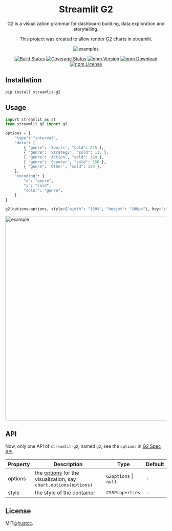 <h1 align="center">
  <b>Streamlit G2</b>
</h1>

<div align="center">

G2 is a visualization grammar for dashboard building, data exploration and storytelling.

This project was created to allow render [G2](https://github./com/antvis/G2) charts in streamlit.

![examples](https://mdn.alipayobjects.com/huamei_qa8qxu/afts/img/A*_GfqQoRCqQkAAAAAAAAAAAAADmJ7AQ/fmt.webp)

[![Build Status](https://github.com/antvis/g2/workflows/build/badge.svg?branch=v5)](https://github.com/antvis//actions)
[![Coverage Status](https://img.shields.io/coveralls/github/antvis/g2/v5.svg)](https://coveralls.io/github/antvis/g2?branch=v5)
[![npm Version](https://img.shields.io/npm/v/@antv/g2.svg)](https://www.npmjs.com/package/@antv/g2)
[![npm Download](https://img.shields.io/npm/dm/@antv/g2.svg)](https://www.npmjs.com/package/@antv/g2)
[![npm License](https://img.shields.io/npm/l/@antv/g2.svg)](https://www.npmjs.com/package/@antv/g2)

</div>


## Installation

```
pip install streamlit-g2 
```


## Usage

```py
import streamlit as st
from streamlit_g2 import g2

options = {
    "type": "interval",
    "data": [
        { "genre": 'Sports', "sold": 275 },
        { "genre": 'Strategy', "sold": 115 },
        { "genre": 'Action', "sold": 120 },
        { "genre": 'Shooter', "sold": 350 },
        { "genre": 'Other', "sold": 150 },
    ],
    "encoding": {
        "x": "genre",
        "y": "sold",
        "color": "genre",
    }
}

g2(options=options, style={"width": "100%", "height": "300px"}, key="streamlit_g2")
```

<img src="https://mdn.alipayobjects.com/huamei_qa8qxu/afts/img/A*XqCnTbkpAkQAAAAAAAAAAAAADmJ7AQ/fmt.webp" width="640" alt="example">


## API

Now, only one API of `streamlit-g2`, named `g2`, see the `options` in [G2 Spec API](https://g2.antv.antgroup.com/manual/core/api).

| Property | Description                                                                                                     | Type                  | Default |
| -------- | --------------------------------------------------------------------------------------------------------------- | --------------------- | ------- |
| options  | the [options](https://g2.antv.antgroup.com/manual/core/api) for the visualization, say `chart.options(options)` | `G2options` \| `null` | -       |
| style    | the style of the container                                                                                      | `CSSProperties`       | -       |


## License

MIT@[hustcc](https://github.com/hustcc).

